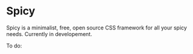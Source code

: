 # Spicy

Spicy is a minimalist, free, open source CSS framework for all your spicy needs.
Currently in developement. 

To do: